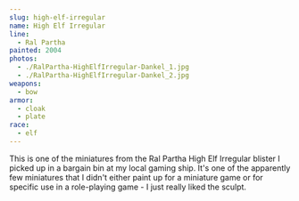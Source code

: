 ```yaml
---
slug: high-elf-irregular
name: High Elf Irregular
line:
  - Ral Partha
painted: 2004
photos:
  - ./RalPartha-HighElfIrregular-Dankel_1.jpg
  - ./RalPartha-HighElfIrregular-Dankel_2.jpg
weapons:
  - bow
armor:
  - cloak
  - plate
race:
  - elf
---
```


This is one of the miniatures from the Ral Partha High Elf Irregular blister I picked up in a bargain bin at my local gaming ship. It's one of the apparently few miniatures that I didn't either paint up for a miniature game or for specific use in a role-playing game - I just really liked the sculpt.

